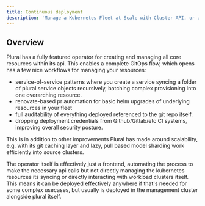 ```yaml
---
title: Continuous deployment
description: 'Manage a Kubernetes Fleet at Scale with Cluster API, or at your own pace'
---
```

## Overview

Plural has a fully featured operator for creating and managing all core resources within its api. This enables a complete GitOps flow, which opens has a few nice workflows for managing your resources:

- service-of-service patterns where you create a service syncing a folder of plural service objects recursively, batching complex provisioning into one overarching resource.
- renovate-based pr automation for basic helm upgrades of underlying resources in your fleet
- full auditability of everything deployed referenced to the git repo itself.
- dropping deployment credentials from Github/Gitlab/etc CI systems, improving overall security posture.

This is in addition to other improvements Plural has made around scalability, e.g. with its git caching layer and lazy, pull based model sharding work efficiently into source clusters.

The operator itself is effectively just a frontend, automating the process to make the necessary api calls but not directly managing the kubernetes resources its syncing or directly interacting with workload clusters itself. This means it can be deployed effectively anywhere if that's needed for some complex usecases, but usually is deployed in the management cluster alongside plural itself.
